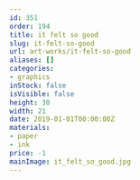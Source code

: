 ```yaml
---
id: 351
order: 194
title: it felt so good
slug: it-felt-so-good
url: art-works/it-felt-so-good
aliases: []
categories:
- graphics
inStock: false
isVisible: false
height: 30
width: 21
date: 2019-01-01T00:00:00Z
materials:
- paper
- ink
price: -1
mainImage: it_felt_so_good.jpg
---
```

